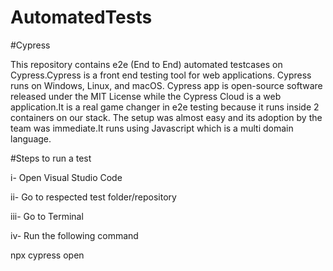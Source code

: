 # AutomatedTests

#Cypress

This repository contains e2e (End to End) automated testcases on Cypress.Cypress is a front end testing tool for web applications. Cypress runs on Windows, Linux, and macOS. Cypress app is open-source software released under the MIT License while the Cypress Cloud is a web application.It is a real game changer in e2e testing because it runs inside 2 containers on our stack. The setup was almost easy and its adoption by the team was immediate.It runs using Javascript which is a multi domain language.

#Steps to run a test

i-   Open Visual Studio Code

ii-  Go to respected test folder/repository

iii- Go to Terminal 

iv-  Run the following command 

npx cypress open
